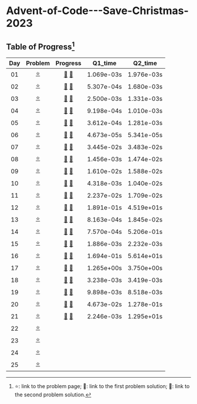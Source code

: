# Advent-of-Code---Save-Christmas-2023

## Table of Progress[^1]
|Day|Problem|Progress|Q1_time|Q2_time|
|:---:|:---:|:---:|:---:|:---:|
|01|[:star:](https://adventofcode.com/2023/day/1)|[:christmas_tree:](https://github.com/Mushi0/Advent-of-Code---Save-Christmas-2023/blob/main/Python/D1_1.py) [:santa:](https://github.com/Mushi0/Advent-of-Code---Save-Christmas-2023/blob/main/Python/D1_2.py)|1.069e-03s|1.976e-03s|
|02|[:star:](https://adventofcode.com/2023/day/2)|[:christmas_tree:](https://github.com/Mushi0/Advent-of-Code---Save-Christmas-2023/blob/main/Python/D2_1.py) [:santa:](https://github.com/Mushi0/Advent-of-Code---Save-Christmas-2023/blob/main/Python/D2_2.py)|5.307e-04s|1.680e-03s|
|03|[:star:](https://adventofcode.com/2023/day/3)|[:christmas_tree:](https://github.com/Mushi0/Advent-of-Code---Save-Christmas-2023/blob/main/Python/D3_1.py) [:santa:](https://github.com/Mushi0/Advent-of-Code---Save-Christmas-2023/blob/main/Python/D3_2.py)|2.500e-03s|1.331e-03s|
|04|[:star:](https://adventofcode.com/2023/day/4)|[:christmas_tree:](https://github.com/Mushi0/Advent-of-Code---Save-Christmas-2023/blob/main/Python/D4_1.py) [:santa:](https://github.com/Mushi0/Advent-of-Code---Save-Christmas-2023/blob/main/Python/D4_2.py)|9.198e-04s|1.010e-03s|
|05|[:star:](https://adventofcode.com/2023/day/5)|[:christmas_tree:](https://github.com/Mushi0/Advent-of-Code---Save-Christmas-2023/blob/main/Python/D5_1.py) [:santa:](https://github.com/Mushi0/Advent-of-Code---Save-Christmas-2023/blob/main/Python/D5_2.py)|3.612e-04s|1.281e-03s|
|06|[:star:](https://adventofcode.com/2023/day/6)|[:christmas_tree:](https://github.com/Mushi0/Advent-of-Code---Save-Christmas-2023/blob/main/Python/D6_1.py) [:santa:](https://github.com/Mushi0/Advent-of-Code---Save-Christmas-2023/blob/main/Python/D6_2_better.py)|4.673e-05s|5.341e-05s|
|07|[:star:](https://adventofcode.com/2023/day/7)|[:christmas_tree:](https://github.com/Mushi0/Advent-of-Code---Save-Christmas-2023/blob/main/Python/D7_1_2.py) [:santa:](https://github.com/Mushi0/Advent-of-Code---Save-Christmas-2023/blob/main/Python/D7_2_2.py)|3.445e-02s|3.483e-02s|
|08|[:star:](https://adventofcode.com/2023/day/8)|[:christmas_tree:](https://github.com/Mushi0/Advent-of-Code---Save-Christmas-2023/blob/main/Python/D8_1.py) [:santa:](https://github.com/Mushi0/Advent-of-Code---Save-Christmas-2023/blob/main/Python/D8_2.py)|1.456e-03s|1.474e-02s|
|09|[:star:](https://adventofcode.com/2023/day/9)|[:christmas_tree:](https://github.com/Mushi0/Advent-of-Code---Save-Christmas-2023/blob/main/Python/D9_1.py) [:santa:](https://github.com/Mushi0/Advent-of-Code---Save-Christmas-2023/blob/main/Python/D9_2.py)|1.610e-02s|1.588e-02s|
|10|[:star:](https://adventofcode.com/2023/day/10)|[:christmas_tree:](https://github.com/Mushi0/Advent-of-Code---Save-Christmas-2023/blob/main/Python/D10_1.py) [:santa:](https://github.com/Mushi0/Advent-of-Code---Save-Christmas-2023/blob/main/Python/D10_2.py)|4.318e-03s|1.040e-02s|
|11|[:star:](https://adventofcode.com/2023/day/11)|[:christmas_tree:](https://github.com/Mushi0/Advent-of-Code---Save-Christmas-2023/blob/main/Python/D11_1.py) [:santa:](https://github.com/Mushi0/Advent-of-Code---Save-Christmas-2023/blob/main/Python/D11_2.py)|2.237e-02s|1.709e-02s|
|12|[:star:](https://adventofcode.com/2023/day/12)|[:christmas_tree:](https://github.com/Mushi0/Advent-of-Code---Save-Christmas-2023/blob/main/Python/D12_1_evenBetter.py) [:santa:](https://github.com/Mushi0/Advent-of-Code---Save-Christmas-2023/blob/main/Python/D12_2.py)|1.891e-01s|4.519e+01s|
|13|[:star:](https://adventofcode.com/2023/day/13)|[:christmas_tree:](https://github.com/Mushi0/Advent-of-Code---Save-Christmas-2023/blob/main/Python/D13_1_better.py) [:santa:](https://github.com/Mushi0/Advent-of-Code---Save-Christmas-2023/blob/main/Python/D13_2.py)|8.163e-04s|1.845e-02s|
|14|[:star:](https://adventofcode.com/2023/day/14)|[:christmas_tree:](https://github.com/Mushi0/Advent-of-Code---Save-Christmas-2023/blob/main/Python/D14_1.py) [:santa:](https://github.com/Mushi0/Advent-of-Code---Save-Christmas-2023/blob/main/Python/D14_2_3_the_best.py)|7.570e-04s|5.206e-01s|
|15|[:star:](https://adventofcode.com/2023/day/15)|[:christmas_tree:](https://github.com/Mushi0/Advent-of-Code---Save-Christmas-2023/blob/main/Python/D15_1.py) [:santa:](https://github.com/Mushi0/Advent-of-Code---Save-Christmas-2023/blob/main/Python/D15_2.py)|1.886e-03s|2.232e-03s|
|16|[:star:](https://adventofcode.com/2023/day/16)|[:christmas_tree:](https://github.com/Mushi0/Advent-of-Code---Save-Christmas-2023/blob/main/Python/D16_1.py) [:santa:](https://github.com/Mushi0/Advent-of-Code---Save-Christmas-2023/blob/main/Python/D16_2.py)|1.694e-01s|5.614e+01s|
|17|[:star:](https://adventofcode.com/2023/day/17)|[:christmas_tree:](https://github.com/Mushi0/Advent-of-Code---Save-Christmas-2023/blob/main/Python/D17_1.py) [:santa:](https://github.com/Mushi0/Advent-of-Code---Save-Christmas-2023/blob/main/Python/D17_2.py)|1.265e+00s|3.750e+00s|
|18|[:star:](https://adventofcode.com/2023/day/18)|[:christmas_tree:](https://github.com/Mushi0/Advent-of-Code---Save-Christmas-2023/blob/main/Python/D18_1_better.py) [:santa:](https://github.com/Mushi0/Advent-of-Code---Save-Christmas-2023/blob/main/Python/D18_2.py)|3.238e-03s|3.419e-03s|
|19|[:star:](https://adventofcode.com/2023/day/19)|[:christmas_tree:](https://github.com/Mushi0/Advent-of-Code---Save-Christmas-2023/blob/main/Python/D19_1.py) [:santa:](https://github.com/Mushi0/Advent-of-Code---Save-Christmas-2023/blob/main/Python/D19_2.py)|9.898e-03s|8.518e-03s|
|20|[:star:](https://adventofcode.com/2023/day/20)|[:christmas_tree:](https://github.com/Mushi0/Advent-of-Code---Save-Christmas-2023/blob/main/Python/D20_1.py) [:santa:](https://github.com/Mushi0/Advent-of-Code---Save-Christmas-2023/blob/main/Python/D20_2.py)|4.673e-02s|1.278e-01s|
|21|[:star:](https://adventofcode.com/2023/day/21)|[:christmas_tree:](https://github.com/Mushi0/Advent-of-Code---Save-Christmas-2023/blob/main/Python/D21_1_better.py) [:santa:](https://github.com/Mushi0/Advent-of-Code---Save-Christmas-2023/blob/main/Python/D21_2.py)|2.246e-03s|1.295e+01s|
|22|[:star:](https://adventofcode.com/2023/day/22)||||
|23|[:star:](https://adventofcode.com/2023/day/23)||||
|24|[:star:](https://adventofcode.com/2023/day/24)||||
|25|[:star:](https://adventofcode.com/2023/day/25)||||

[^1]: :star:: link to the problem page; :christmas_tree:: link to the first problem solution; :santa:: link to the second problem solution. 
